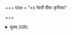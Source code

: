 +++
title = "०३ रेवती ग्रीवाः कृत्तिका"

+++
<details><summary>मूलम् (GR)</summary>

रेवती ग्रीवाः कृत्तिका स्कन्धा  
घर्मो वहः श्येनः क्रोडो अन्तरिक्षं पाजस्यम् ।  
मित्रश् च वरुणश् चांसौ  
त्वष्टा चार्यमा च दोषणी ॥
</details>